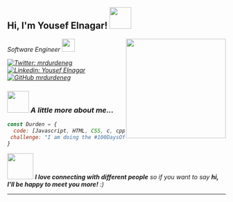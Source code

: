 <h2> Hi, I'm Yousef Elnagar! <img src="https://media.giphy.com/media/mGcNjsfWAjY5AEZNw6/giphy.gif" width="50"></h2>
<img align='right' src="https://media1.giphy.com/media/v1.Y2lkPTc5MGI3NjExeDN2Ynd5ajBsbm1sMm52OWs2MjRvdmJpY3NnNTZlNzdnZnNxeWN4cCZlcD12MV9pbnRlcm5hbF9naWZfYnlfaWQmY3Q9Zw/RDZo7znAdn2u7sAcWH/giphy.gif" width="230">
<p><em>Software Engineer <img src="https://media.giphy.com/media/fYSnHlufseco8Fh93Z/giphy.gif" width="30">

[![Twitter: mrdurdeneg](https://img.shields.io/twitter/follow/ThaiiBraga?style=social)](https://twitter.com/mrdurdeneg)
[![Linkedin: Yousef Elnagar](https://img.shields.io/badge/-thaianebraga-blue?style=flat-square&logo=Linkedin&logoColor=white&link=https://www.linkedin.com/in/yousef-elnagar-3b7a682b5/)](https://www.linkedin.com/in/yousef-elnagar-3b7a682b5/)
[![GitHub mrdurdeneg](https://img.shields.io/github/followers/thaiane?label=follow&style=social)](https://github.com/mrdurdeneg)


### <img src="https://media.giphy.com/media/VgCDAzcKvsR6OM0uWg/giphy.gif" width="50"> A little more about me...  

```javascript
const Durden = {
  code: [Javascript, HTML, CSS, c, cpp , some python],
 challenge: "I am doing the #100DaysOfCode challenge focused on react and typescript"
}
```

<img src="https://media.giphy.com/media/LnQjpWaON8nhr21vNW/giphy.gif" width="60"> <em><b>I love connecting with different people</b> so if you want to say <b>hi, I'll be happy to meet you more!</b> :)</em>

---
